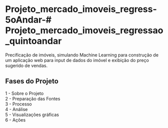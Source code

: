 # Projeto_mercado_imoveis_regress-5oAndar-# Projeto_mercado_imoveis_regressao_quintoandar
Precificação de imóveis, simulando Machine Learning para construção de um aplicação web para input de dados do imóvel e exibição do preço sugerido de vendas.
## Fases do Projeto <br>
1 - Sobre o Projeto <br>
2 - Preparação das Fontes <br>
3 - Processo <br>
4 - Análise <br>
5 - Visualizações gráficas <br>
6 - Ações
